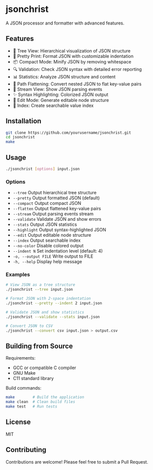 # jsonchrist

A JSON processor and formatter with advanced features.

## Features

- 🌳 Tree View: Hierarchical visualization of JSON structure
- 🎨 Pretty Print: Format JSON with customizable indentation
- 📦 Compact Mode: Minify JSON by removing whitespace
- 🔍 Validation: Check JSON syntax with detailed error reporting
- 📊 Statistics: Analyze JSON structure and content
- 🎯 Path Flattening: Convert nested JSON to flat key-value pairs
- 🔄 Stream View: Show JSON parsing events
- ✨ Syntax Highlighting: Colorized JSON output
- 📝 Edit Mode: Generate editable node structure
- 🔎 Index: Create searchable value index

## Installation

```bash
git clone https://github.com/yourusername/jsonchrist.git
cd jsonchrist
make
```

## Usage

```bash
./jsonchrist [options] input.json
```

### Options

- `--tree`           Output hierarchical tree structure
- `--pretty`         Output formatted JSON (default)
- `--compact`        Output compact JSON
- `--flatten`        Output flattened key-value pairs
- `--stream`         Output parsing events stream
- `--validate`       Validate JSON and show errors
- `--stats`          Output JSON statistics
- `--highlight`      Output syntax-highlighted JSON
- `--edit`          Output editable node structure
- `--index`         Output searchable index
- `--no-color`      Disable colored output
- `--indent N`      Set indentation level (default: 4)
- `-o, --output FILE` Write output to FILE
- `-h, --help`      Display help message

### Examples

```bash
# View JSON as a tree structure
./jsonchrist --tree input.json

# Format JSON with 2-space indentation
./jsonchrist --pretty --indent 2 input.json

# Validate JSON and show statistics
./jsonchrist --validate --stats input.json

# Convert JSON to CSV
./jsonchrist --convert csv input.json > output.csv
```

## Building from Source

Requirements:
- GCC or compatible C compiler
- GNU Make
- C11 standard library

Build commands:
```bash
make        # Build the application
make clean  # Clean build files
make test   # Run tests
```

## License

MIT

## Contributing

Contributions are welcome! Please feel free to submit a Pull Request. 
